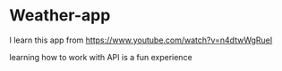 # Weather-app
I learn this app from https://www.youtube.com/watch?v=n4dtwWgRueI

learning how to work with API is a fun experience
